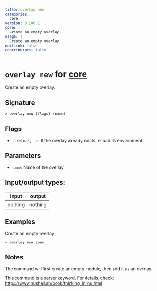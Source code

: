 ```yaml
---
title: overlay new
categories: |
  core
version: 0.106.1
core: |
  Create an empty overlay.
usage: |
  Create an empty overlay.
editLink: false
contributors: false
---
```

<!-- This file is automatically generated. Please edit the command in https://github.com/nushell/nushell instead. -->

# `overlay new` for [core](/commands/categories/core.md)

<div class='command-title'>Create an empty overlay.</div>

## Signature

```> overlay new {flags} (name)```

## Flags

 -  `--reload, -r`: If the overlay already exists, reload its environment.

## Parameters

 -  `name`: Name of the overlay.


## Input/output types:

| input   | output  |
| ------- | ------- |
| nothing | nothing |
## Examples

Create an empty overlay
```nu
> overlay new spam

```

## Notes
The command will first create an empty module, then add it as an overlay.

This command is a parser keyword. For details, check:
  https://www.nushell.sh/book/thinking_in_nu.html